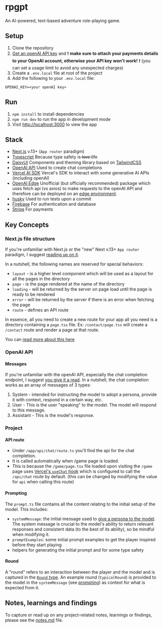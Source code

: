 # rpgpt

An AI-powered, text-based adventure role-playing game.

## Setup

1. Clone the repository
2. [Get an openAI API key](https://platform.openai.com/account/api-keys) and ❗️ **make sure to attach your payments details to your OpenAI account, otherwise your API key won't work!** ❗️ (you can set a usage limit to avoid any unexpected charges)
3. Create a `.env.local` file at root of the project
4. Add the following to your `.env.local` file:

```
OPENAI_KEY=<your openAI key>
```

## Run

1. `npm install` to install dependencies
2. `npm run dev` to run the app in development mode
3. Visit [http://localhost:3000](http://localhost:3000) to view the app

## Stack

- [Next.js](https://nextjs.org/) v.13+ (`App router` paradigm)
- [Typescript](https://www.typescriptlang.org/) Because type safety is l̶o̶v̶e̶ life
- [DaisyUI](https://daisyui.com/) Components and theming library based on [TailwindCSS](https://tailwindcss.com/)
- [OpenAI API](https://platform.openai.com/docs/api-reference) Used to create chat completions
- [Vercel AI SDK](https://github.com/vercel-labs/ai) Vercel's SDK to interact with some generative AI APIs (including openAI)
- [OpenAI Edge](https://github.com/dan-kwiat/openai-edge) Unofficial (but officially recommended) package which uses fetch api (vs axios) to make requests to the openAI API and therefore can be deployed on an [edge environment](https://vercel.com/docs/concepts/edge-network/overview).
- [husky](https://typicode.github.io/husky/) Used to run tests upon a commit
- [Firebase](https://firebase.google.com/) For authentication and database
- [Stripe](https://stripe.com/) For payments

## Key Concepts

### Next.js file structure

If you're unfamiliar with Next.js or the "new" Next v.13+ `App router` paradigm, I suggest [reading up on it](https://nextjs.org/docs/getting-started/project-structure).

In a nutshell, the following names are reserved for special behaviors:

- `layout` - is a higher level component which will be used as a layout for all the pages in the directory
- `page` - is the page rendered at the name of the directory
- `loading` - will be returned by the server on page load until the page is ready to be rendered
- `error` - will be returned by the server if there is an error when fetching the page
- `route` - defines an API route

In essence, all you need to create a new route for your app all you need is a directory containing a `page.tsx` file. Ex: `/contact/page.tsx` will create a `/contact` route and render a page at that route.

You can [read more about this here](https://nextjs.org/docs/getting-started/project-structure#app-routing-conventions)

### OpenAI API

#### **Messages**

If you're unfamiliar with the openAI API, especially the chat completion endpoint, I suggest [you give it a read](https://platform.openai.com/docs/api-reference/chat/create). In a nutshell, the chat completion works as an array of messages of 3 types:

1. System - intended for instructing the model to adopt a persona, provide it with context, respond in a certain way, etc.
2. User - This is the user "speaking" to the model. The model will respond to this message.
3. Assistant - This is the model's response.

### Project

#### **API route**

- Under `/app/api/chat/route.ts` you'll find the api for the chat completion.
- It is called automatically when /game page is loaded.
- This is because the `/game/page.tsx` file loaded upon visiting the `/game` page uses [Vercel's `useChat` hook](https://github.com/vercel-labs/ai) which is configured to call the `/api/chat` route by default. (this can be changed by modifying the value for `api` when calling this route)

#### **Prompting**

The `prompt.ts` file contains all the content relating to the initial setup of the model. This includes:

- `systemMessage`: the initial message used to [give a persona to the model](https://platform.openai.com/docs/guides/gpt-best-practices/tactic-ask-the-model-to-adopt-a-persona). The system message is crucial to the model's ability to return relevant responses and consistent data (to the best of its ability), so be mindful when modifying it.
- `promptExamples`: some initial prompt examples to get the player inspired before they start playing
- helpers for generating the initial prompt and for some type safety

#### **Round**

A "round" refers to an interaction between the player and the model and is captured in the [`Round` type](./app/components/Round.tsx). An example round (`typicalRound`) is provided to the model in the `systemMessage` (see [prompting](#prompting)) as context for what is expected from it.

## Notes, learnings and findings

To capture or read up on any project-related notes, learnings or findings, please see the [notes.md](./notes.md) file.
